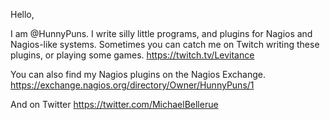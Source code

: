 Hello,

I am @HunnyPuns. I write silly little programs, and plugins for Nagios and Nagios-like systems. Sometimes you can catch me on Twitch writing these plugins, or playing some games.
https://twitch.tv/Levitance

You can also find my Nagios plugins on the Nagios Exchange.
https://exchange.nagios.org/directory/Owner/HunnyPuns/1

And on Twitter
https://twitter.com/MichaelBellerue


<!---
HunnyPuns/HunnyPuns is a ✨ special ✨ repository because its `README.md` (this file) appears on your GitHub profile.
You can click the Preview link to take a look at your changes.
--->
